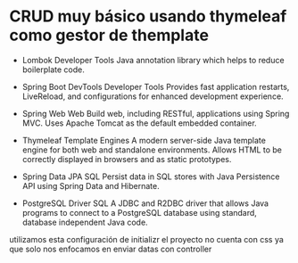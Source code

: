 # CRUD muy básico usando thymeleaf como gestor de themplate

+ Lombok Developer Tools
Java annotation library which helps to reduce boilerplate code.

+ Spring Boot DevTools Developer Tools
Provides fast application restarts, LiveReload, and configurations for enhanced development experience.

+ Spring Web Web
Build web, including RESTful, applications using Spring MVC. Uses Apache Tomcat as the default embedded container.

+ Thymeleaf Template Engines
A modern server-side Java template engine for both web and standalone environments. Allows HTML to be correctly displayed in browsers and as static prototypes.

+ Spring Data JPA SQL
Persist data in SQL stores with Java Persistence API using Spring Data and Hibernate.

+ PostgreSQL Driver SQL
A JDBC and R2DBC driver that allows Java programs to connect to a PostgreSQL database using standard, database independent Java code. 

utilizamos esta configuración de initializr el proyecto no cuenta con css ya que solo nos enfocamos en enviar datas con controller
